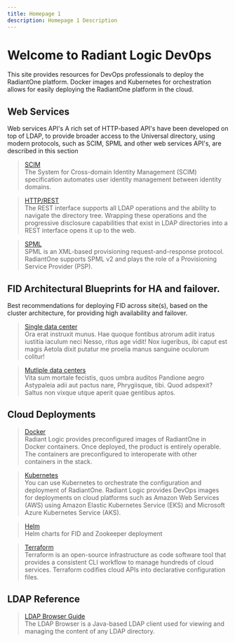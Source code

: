 ```yaml
---
title: Homepage 1
description: Homepage 1 Description
---
```


# Welcome to Radiant Logic Dev0ps

This site provides resources for DevOps professionals to deploy the RadiantOne platform. Docker images and Kubernetes for orchestration allows for easily deploying the RadiantOne platform in the cloud.

## Web Services

Web services API's A rich set of HTTP-based API's have been developed on top of LDAP, to provide broader access to the Universal directory, using modern protocols, such as SCIM, SPML and other web services API's, are described in this section

<section>
  
  > [SCIM](/web-services-api-guide/04-scim)  
  > The System for Cross-domain Identity Management (SCIM) specification automates user identity management between identity domains. 
  
  > [HTTP/REST](/web-services-api-guide/05-rest)  
  > The REST interface supports all LDAP operations and the ability to navigate the directory tree. Wrapping these operations and the progressive disclosure capabilities that exist in LDAP directories into a REST interface opens it up to the web.

  > [SPML](/web-services-api-guide/03-spml)  
  > SPML is an XML-based provisioning request-and-response protocol. RadiantOne supports SPML v2 and plays the role of a Provisioning Service Provider (PSP).
   
</section>

## FID Architectural Blueprints for HA and failover.

Best recommendations for deploying FID across site(s), based on the cluster architecture, for providing high availability and failover.

<section>
  
  > [Single data center](/fid_architectural_blueprints/single_data_center/mediam_loret)  
  > Ora erat instruxit munus. Hae quoque fontibus atrorum adiit iratus iustitia iaculum neci Nesso, ritus age vidit! Nox iugeribus, ibi caput est magis Aetola dixit putatur me proelia manus sanguine oculorum colitur! 
  
  > [ Mutliple data centers](/fid_architectural_blueprints/multiple_data_centers/facibus)  
  > Vita sum mortale fecistis, quos umbra auditos Pandione aegro Astypaleia adii aut pactus nare, Phrygiisque, tibi. Quod adspexit? Saltus non vixque utque aperit quae gentibus aptos.
  
</section>

## Cloud Deployments

<section>
  
  > [Docker](/getting_started/docker)  
  > Radiant Logic provides preconfigured images of RadiantOne in Docker containers. Once deployed, the product is entirely operable. The containers are preconfigured to interoperate with other containers in the stack. 
  
  > [Kubernetes](/getting_started/kubernetes)  
  > You can use Kubernetes to orchestrate the configuration and deployment of RadiantOne. Radiant Logic provides DevOps images for deployments on cloud platforms such as Amazon Web Services (AWS) using Amazon Elastic Kubernetes Service (EKS) and Microsoft Azure Kubernetes Service (AKS).

  > [Helm](/getting_started/helm)  
  > Helm charts for FID and Zookeeper deployment
  
  > [Terraform](/getting_started/terraform)  
  > Terraform is an open-source infrastructure as code software tool that provides a consistent CLI workflow to manage hundreds of cloud services. Terraform codifies cloud APIs into declarative configuration files.
  
</section>

## LDAP Reference

<section>
  
  > [LDAP Browser Guide](/ldap-browser/LDAPBrowser)  
  > The LDAP Browser is a Java-based LDAP client used for viewing and managing the content of any LDAP directory.
  
</section>

